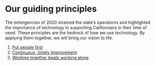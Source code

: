 # Our guiding principles 
The emergencies of 2020 strained the state’s operations and highlighted the importance of technology in supporting Californians in their time of need. These principles are the bedrock of how we use technology. By applying them together, we will bring our vision to life. 

 1. [Put people first](./one.html)
 2. [Continuous, timely improvement](./two.html)
 3. [Working together beats working alone](./three.html)
